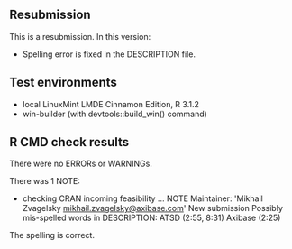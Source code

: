 ## Resubmission
This is a resubmission. In this version:

* Spelling error is fixed in the DESCRIPTION file.
  
## Test environments
* local LinuxMint LMDE Cinnamon Edition, R 3.1.2
* win-builder (with devtools::build_win() command)

## R CMD check results
There were no ERRORs or WARNINGs. 

There was 1 NOTE:
  
* checking CRAN incoming feasibility ... NOTE
Maintainer: 'Mikhail Zvagelsky <mikhail.zvagelsky@axibase.com>'
New submission
Possibly mis-spelled words in DESCRIPTION:
  ATSD (2:55, 8:31)
  Axibase (2:25)

The spelling is correct.

